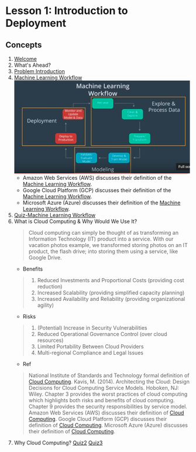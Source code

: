 # Lesson 1: Introduction to Deployment

## Concepts

1. [Welcome](https://www.youtube.com/watch?v=jQ2IZzga8Nw)
1. What's Ahead?
1. [Problem Introduction](https://www.youtube.com/watch?time_continue=19&v=-ZtVV7RvGYY)
1. [Machine Learning Workflow](https://www.youtube.com/watch?time_continue=2&v=ku_96X6TZas)
![workflow](images/workflow.png)	
	* Amazon Web Services (AWS) discusses their definition of the [Machine Learning Workflow](https://docs.aws.amazon.com/sagemaker/latest/dg/how-it-works-mlconcepts.html).
	* Google Cloud Platform (GCP) discusses their definition of the [Machine Learning Workflow](https://cloud.google.com/ml-engine/docs/tensorflow/ml-solutions-overview).
	* Microsoft Azure (Azure) discusses their definition of the [Machine Learning Workflow](https://docs.microsoft.com/en-us/azure/machine-learning/service/overview-what-is-azure-ml).
1. [Quiz-Machine Learning Workflow](images/quiz1.png)
1. What is Cloud Computing & Why Would We Use It?
	> Cloud computing can simply be thought of as transforming an Information Technology (IT) product into a service. With our vacation photos example, we transformed storing photos on an IT product, the flash drive; into storing them using a service, like Google Drive.
	* Benefits
	> 1. Reduced Investments and Proportional Costs (providing cost reduction)
	> 1. Increased Scalability (providing simplified capacity planning)
	> 1. Increased Availability and Reliability (providing organizational agility)
	* Risks
	> 1. (Potential) Increase in Security Vulnerabilities 
	> 1. Reduced Operational Governance Control (over cloud resources)
	> 1. Limited Portability Between Cloud Providers
	> 1. Multi-regional Compliance and Legal Issues
	* Ref
	> National Institute of Standards and Technology formal definition of [Cloud Computing](https://csrc.nist.gov/publications/detail/sp/800-145/final).
	> Kavis, M. (2014). Architecting the Cloud: Design Decisions for Cloud Computing Service Models. Hoboken, NJ: Wiley. Chapter 3 provides the worst practices of cloud computing which highlights both risks and benefits of cloud computing. Chapter 9 provides the security responsibilities by service model.
	> Amazon Web Services (AWS) discusses their definition of [Cloud Computing](https://aws.amazon.com/what-is-cloud-computing/).
	> Google Cloud Platform (GCP) discusses their definition of [Cloud Computing](https://cloud.google.com/what-is-cloud-computing/).
	> Microsoft Azure (Azure) discusses their definition of [Cloud Computing](https://azure.microsoft.com/en-us/overview/what-is-cloud-computing/).
1. Why Cloud Computing? [Quiz2](images/quiz2.png) [Quiz3](images/quiz3.png)
